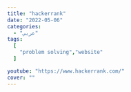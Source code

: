 ```yaml
---
title: "hackerrank"
date: "2022-05-06"
categories:
  - "عربي"
tags:
  [
    "problem solving","website"
  ]

youtube: "https://www.hackerrank.com/"
cover: ""
---
```

